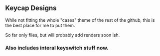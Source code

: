 ## Keycap Designs

While not fitting the whole "cases" theme of the rest of the github, this is the best place for me to put them.

So far only files, but will probably add renders soon ish.

### Also includes interal keyswitch stuff now.
